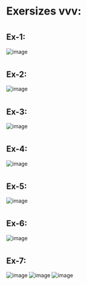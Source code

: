 # Exersizes vvv:
#
#
## Ex-1:
![image](https://github.com/AbuProgrammiy/Homework/assets/145345550/66f169de-fffe-4312-9e6c-b44a2b823928)
#
## Ex-2:
![image](https://github.com/AbuProgrammiy/Homework/assets/145345550/5d88bcda-3063-4bb3-a5d7-9db9c92061e2)
#
## Ex-3:
![image](https://github.com/AbuProgrammiy/Homework/assets/145345550/6712adbe-da9e-440e-a604-993097fb7b34)
#
## Ex-4:
![image](https://github.com/AbuProgrammiy/Homework/assets/145345550/913554f4-09da-4208-9c9b-9d512515dfd1)
#
## Ex-5:
![image](https://github.com/AbuProgrammiy/Homework/assets/145345550/d771968c-233d-440f-aec4-9ce48413a6e7)
#
## Ex-6:
![image](https://github.com/AbuProgrammiy/Homework/assets/145345550/447799f6-06ff-498f-a9c1-83bf0f8d6072)
#
## Ex-7:
![image](https://github.com/AbuProgrammiy/Homework/assets/145345550/2658dcd0-179e-4edf-bf54-ef2f7a5c2341)
![image](https://github.com/AbuProgrammiy/Homework/assets/145345550/bd497cb3-afad-435e-a8ef-56ca5cc320e4)
![image](https://github.com/AbuProgrammiy/Homework/assets/145345550/e963bfc0-9dcf-48de-8c64-1a4283d76e1e)

